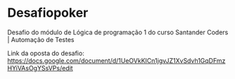 # Desafiopoker
Desafio do módulo de Lógica de programação 1 do curso Santander Coders | Automação de Testes

Link da oposta do desafio: https://docs.google.com/document/d/1UeOVkKICn1jgvJZ1XvSdvh1GqDFmzHYiVAsOgYSsVPs/edit

